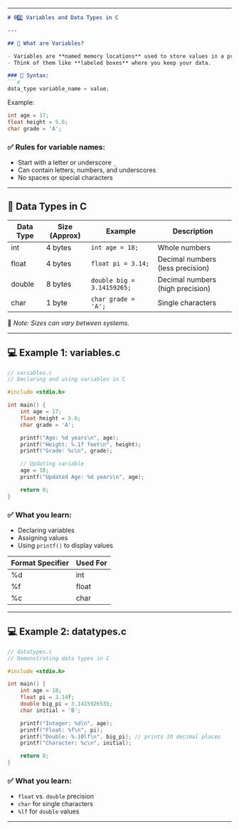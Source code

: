 
---

````markdown
# 02️⃣ Variables and Data Types in C

---

## 📝 What are Variables?

- Variables are **named memory locations** used to store values in a program.
- Think of them like **labeled boxes** where you keep your data.

### 🔧 Syntax:
```c
data_type variable_name = value;
````

Example:

```c
int age = 17;
float height = 5.6;
char grade = 'A';
```

### ✅ Rules for variable names:

* Start with a letter or underscore `_`
* Can contain letters, numbers, and underscores
* No spaces or special characters

---

## 🔢 Data Types in C

| Data Type | Size (Approx) | Example                    | Description                      |
| --------- | ------------- | -------------------------- | -------------------------------- |
| int       | 4 bytes       | `int age = 18;`            | Whole numbers                    |
| float     | 4 bytes       | `float pi = 3.14;`         | Decimal numbers (less precision) |
| double    | 8 bytes       | `double big = 3.14159265;` | Decimal numbers (high precision) |
| char      | 1 byte        | `char grade = 'A';`        | Single characters                |

📝 *Note: Sizes can vary between systems.*

---

## 💻 Example 1: variables.c

```c
// variables.c
// Declaring and using variables in C

#include <stdio.h>

int main() {
    int age = 17;
    float height = 5.6;
    char grade = 'A';

    printf("Age: %d years\n", age);
    printf("Height: %.1f feet\n", height);
    printf("Grade: %c\n", grade);

    // Updating variable
    age = 18;
    printf("Updated Age: %d years\n", age);

    return 0;
}
```

### ✅ What you learn:

* Declaring variables
* Assigning values
* Using `printf()` to display values

| Format Specifier | Used For |
| ---------------- | -------- |
| %d               | int      |
| %f               | float    |
| %c               | char     |

---

## 💻 Example 2: datatypes.c

```c
// datatypes.c
// Demonstrating data types in C

#include <stdio.h>

int main() {
    int age = 18;
    float pi = 3.14f;
    double big_pi = 3.1415926535;
    char initial = 'B';

    printf("Integer: %d\n", age);
    printf("Float: %f\n", pi);
    printf("Double: %.10lf\n", big_pi); // prints 10 decimal places
    printf("Character: %c\n", initial);

    return 0;
}
```

### ✅ What you learn:

* `float` vs. `double` precision
* `char` for single characters
* `%lf` for `double` values

---


